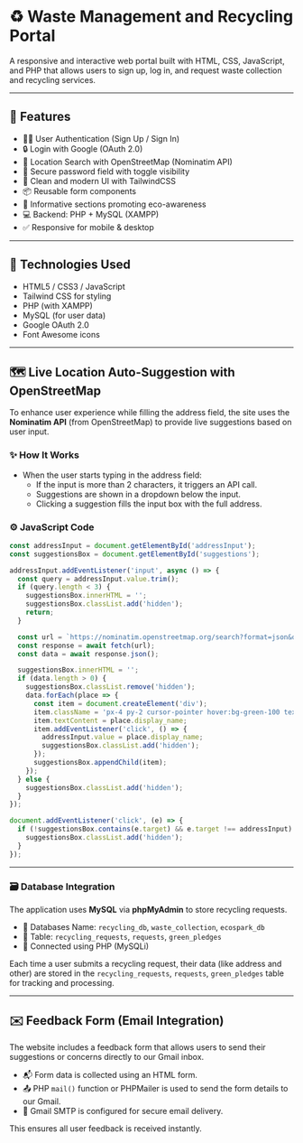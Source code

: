 # ♻️ Waste Management and Recycling Portal

A responsive and interactive web portal built with HTML, CSS, JavaScript, and PHP that allows users to sign up, log in, and request waste collection and recycling services.

---

## 🌟 Features

- 🧑‍💼 User Authentication (Sign Up / Sign In)
- 🔒 Login with Google (OAuth 2.0)
- 📍 Location Search with OpenStreetMap (Nominatim API)
- 🪪 Secure password field with toggle visibility
- 📄 Clean and modern UI with TailwindCSS
- 📦 Reusable form components
- 🌱 Informative sections promoting eco-awareness
- 💻 Backend: PHP + MySQL (XAMPP)
- ✅ Responsive for mobile & desktop

---

## 🚀 Technologies Used

- HTML5 / CSS3 / JavaScript
- Tailwind CSS for styling
- PHP (with XAMPP)
- MySQL (for user data)
- Google OAuth 2.0
- Font Awesome icons

---


## 🗺️ Live Location Auto-Suggestion with OpenStreetMap

To enhance user experience while filling the address field, the site uses the **Nominatim API** (from OpenStreetMap) to provide live suggestions based on user input.

### ✨ How It Works

- When the user starts typing in the address field:
  - If the input is more than 2 characters, it triggers an API call.
  - Suggestions are shown in a dropdown below the input.
  - Clicking a suggestion fills the input box with the full address.

### ⚙️ JavaScript Code

```js
const addressInput = document.getElementById('addressInput');
const suggestionsBox = document.getElementById('suggestions');

addressInput.addEventListener('input', async () => {
  const query = addressInput.value.trim();
  if (query.length < 3) {
    suggestionsBox.innerHTML = '';
    suggestionsBox.classList.add('hidden');
    return;
  }

  const url = `https://nominatim.openstreetmap.org/search?format=json&q=${encodeURIComponent(query)}`;
  const response = await fetch(url);
  const data = await response.json();

  suggestionsBox.innerHTML = '';
  if (data.length > 0) {
    suggestionsBox.classList.remove('hidden');
    data.forEach(place => {
      const item = document.createElement('div');
      item.className = 'px-4 py-2 cursor-pointer hover:bg-green-100 text-sm';
      item.textContent = place.display_name;
      item.addEventListener('click', () => {
        addressInput.value = place.display_name;
        suggestionsBox.classList.add('hidden');
      });
      suggestionsBox.appendChild(item);
    });
  } else {
    suggestionsBox.classList.add('hidden');
  }
});

document.addEventListener('click', (e) => {
  if (!suggestionsBox.contains(e.target) && e.target !== addressInput) {
    suggestionsBox.classList.add('hidden');
  }
});

```
---

### 🗃️ Database Integration

The application uses **MySQL** via **phpMyAdmin** to store recycling requests.

- 📂 Databases Name: `recycling_db`, `waste_collection`, `ecospark_db`
- 📄 Table: `recycling_requests`, `requests`, `green_pledges`
- 🔗 Connected using PHP (MySQLi)

Each time a user submits a recycling request, their data (like address and other) are stored in the `recycling_requests`, `requests`, `green_pledges` table for tracking and processing.


---

## ✉️ Feedback Form (Email Integration)

The website includes a feedback form that allows users to send their suggestions or concerns directly to our Gmail inbox.

- 📬 Form data is collected using an HTML form.
- 📤 PHP `mail()` function or PHPMailer is used to send the form details to our Gmail.
- 🔐 Gmail SMTP is configured for secure email delivery.

This ensures all user feedback is received instantly.
